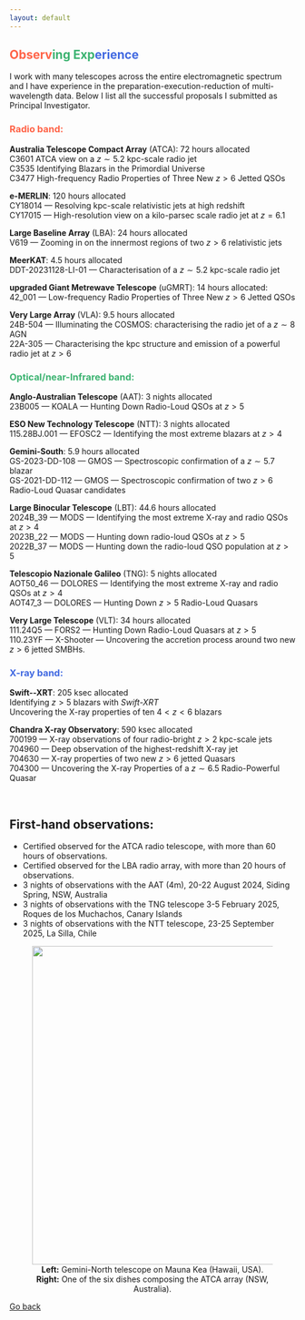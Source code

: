 ```yaml
---
layout: default
---
```


## <span style="color:#FF6347">Observ</span><span style="color:#3CB371">ing Exp</span><span style="color:#4169E1">erience </span>

I work with many telescopes across the entire electromagnetic spectrum and I have experience in the preparation-execution-reduction of multi-wavelength data.
Below I list all the successful proposals I submitted as Principal Investigator.

 ### <span style="color:#FF6347">Radio band: </span>

**Australia Telescope Compact Array** (ATCA): 72 hours allocated\
C3601 ATCA view on a $z\sim5.2$ kpc-scale radio jet\
C3535 Identifying Blazars in the Primordial Universe\
C3477 High-frequency Radio Properties of Three New $z>6$ Jetted QSOs

**e-MERLIN**: 120 hours allocated\
CY18014 — Resolving kpc-scale relativistic jets at high redshift\
CY17015 — High-resolution view on a kilo-parsec scale radio jet at $z=6.1$

**Large Baseline Array** (LBA): 24 hours allocated\
V619 — Zooming in on the innermost regions of two $z>6$ relativistic jets

**MeerKAT**: 4.5 hours allocated\
DDT-20231128-LI-01 — Characterisation of a $z\sim5.2$ kpc-scale radio jet

**upgraded Giant Metrewave Telescope** (uGMRT): 14 hours allocated:\
 42_001 — Low-frequency Radio Properties of Three New $z>6$ Jetted QSOs

**Very Large Array** (VLA): 9.5 hours allocated\
24B-504 — Illuminating the COSMOS: characterising the radio jet of a $z\sim8$ AGN\
22A-305 — Characterising the kpc structure and emission of a powerful radio jet at $z>6$

### <span style="color:#3CB371">Optical/near-Infrared band: </span>

**Anglo-Australian Telescope** (AAT): 3 nights allocated\
23B005 — KOALA — Hunting Down Radio-Loud QSOs at $z>5$

**ESO New Technology Telescope** (NTT): 3 nights allocated\
115.28BJ.001 — EFOSC2 — Identifying the most extreme blazars at $z>4$

**Gemini-South**: 5.9 hours allocated\
GS-2023-DD-108 — GMOS — Spectroscopic confirmation of a $z\sim5.7$ blazar\
GS-2021-DD-112 — GMOS — Spectroscopic confirmation of two $z>6$ Radio-Loud Quasar candidates

**Large Binocular Telescope** (LBT): 44.6 hours allocated\
2024B\_39 — MODS — Identifying the most extreme X-ray and radio QSOs at $z>4$\
2023B\_22  — MODS — Hunting down radio-loud QSOs at $z>5$ \
2022B\_37 — MODS — Hunting down the radio-loud QSO population at $z>5$

**Telescopio Nazionale Galileo** (TNG): 5 nights allocated\
AOT50\_46 — DOLORES — Identifying the most extreme X-ray and radio QSOs at $z>4$\
AOT47\_3 — DOLORES — Hunting Down $z>5$ Radio-Loud Quasars

**Very Large Telescope** (VLT): 34 hours allocated\
111.24Q5 — FORS2 — Hunting Down Radio-Loud Quasars at $z>5$\
110.23YF — X-Shooter — Uncovering the accretion process around two new $z>6$ jetted SMBHs.



### <span style="color:#4169E1">X-ray band: </span>

**Swift--XRT**: 205 ksec allocated\
Identifying $z>5$ blazars with _Swift-XRT_\
Uncovering the X-ray properties of ten $4 < z < 6$ blazars

**Chandra X-ray Observatory**: 590 ksec allocated\
700199 — X-ray observations of four radio-bright $z>2$ kpc-scale jets\
704960 — Deep observation of the highest-redshift X-ray jet\
704630 — X-ray properties of two new $z>6$ jetted Quasars\
704300 — Uncovering the X-ray Properties of a $z\sim6.5$ Radio-Powerful Quasar


&nbsp;

## First-hand observations:
- Certified observed for the ATCA radio telescope, with more than 60 hours of observations.
- Certified observed for the LBA radio array, with more than 20 hours of observations.
- 3 nights of observations with the AAT (4m),  20-22 August 2024, Siding Spring, NSW, Australia
- 3 nights of observations with the TNG telescope 3-5 February 2025, Roques de los Muchachos, Canary Islands
- 3 nights of observations with the NTT telescope, 23-25 September 2025, La Silla, Chile


<figure style="text-align: center;">
  <img src="images/io_telescopes.png"  width="560"/>
  <figcaption> 
<strong>Left:</strong> Gemini-North telescope on Mauna Kea (Hawaii, USA).
<strong>Right:</strong> One of the six dishes composing the ATCA array (NSW, Australia).
 </figcaption>
</figure>

[Go back](./)
